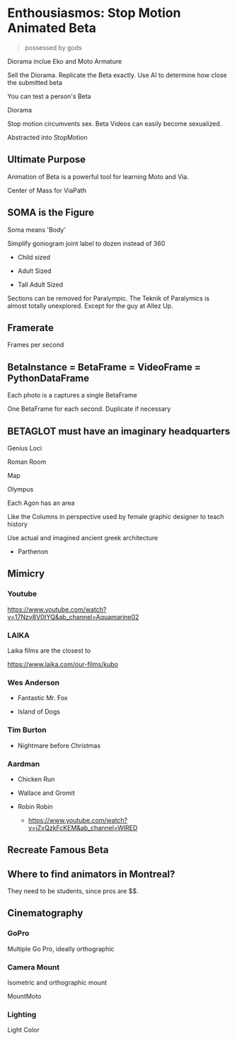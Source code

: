 # Enthousiasmos: Stop Motion Animated Beta

> possessed by gods

Diorama inclue Eko and Moto Armature

Sell the Diorama. Replicate the Beta exactly. Use AI to determine how close the submitted beta

You can test a person's Beta

Diorama

Stop motion circumvents sex. Beta Videos can easily become sexualized.

Abstracted into StopMotion

## Ultimate Purpose

Animation of Beta is a powerful tool for learning Moto and Via.

Center of Mass for ViaPath

## SOMA is the Figure

Soma means 'Body'

Simplify goniogram joint label to dozen instead of 360

- Child sized

- Adult Sized

- Tall Adult Sized

Sections can be removed for Paralympic. The Teknik of Paralymics is almost totally unexplored. Except for the guy at Allez Up.

## Framerate

Frames per second

## BetaInstance = BetaFrame = VideoFrame = PythonDataFrame

Each photo is a captures a single BetaFrame

One BetaFrame for each second. Duplicate if necessary

## BETAGLOT must have an imaginary headquarters

Genius Loci

Roman Room

Map

Olympus

Each Agon has an area

Like the Columns in perspective used by female graphic designer to teach history

Use actual and imagined ancient greek architecture

- Parthenon

## Mimicry

### Youtube

<https://www.youtube.com/watch?v=17Nzv8V0tYQ&ab_channel=Aquamarine02>

### LAIKA

Laika films are the closest to

<https://www.laika.com/our-films/kubo>

### Wes Anderson

- Fantastic Mr. Fox

- Island of Dogs

### Tim Burton

- Nightmare before Christmas

### Aardman

- Chicken Run

- Wallace and Gromit

- Robin Robin
    - <https://www.youtube.com/watch?v=jZvQzkFcKEM&ab_channel=WIRED>

## Recreate Famous Beta

## Where to find animators in Montreal?

They need to be students, since pros are $$.

## Cinematography

### GoPro

Multiple Go Pro, ideally orthographic

### Camera Mount

Isometric and orthographic mount

MountMoto

### Lighting

Light Color
